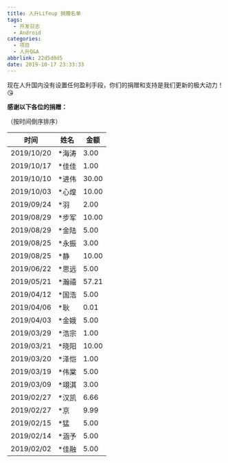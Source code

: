 ```yaml
---
title: 人升Lifeup 捐赠名单
tags:
  - 开发日志
  - Android
categories:
  - 项目
  - 人升Q&A
abbrlink: 22d5d0d5
date: 2019-10-17 23:33:33
---
```


现在人升国内没有设置任何盈利手段，你们的捐赠和支持是我们更新的极大动力！😘

**感谢以下各位的捐赠：**

（按时间倒序排序）

| 时间       | 姓名  | 金额  |
| ---------- | ----- | ----- |
| 2019/10/20 | *海涛 | 3.00  |
| 2019/10/17 | *佳佳 | 1.00  |
| 2019/10/10 | *进伟 | 30.00 |
| 2019/10/03 | *心煌 | 10.00 |
| 2019/09/24 | *羽   | 2.00  |
| 2019/08/29 | *步军 | 10.00 |
| 2019/08/29 | *金陆 | 5.00  |
| 2019/08/25 | *永振 | 3.00  |
| 2019/08/25 | *静   | 10.00 |
| 2019/06/22 | *思远 | 5.00  |
| 2019/05/21 | *瀚禧 | 57.21 |
| 2019/04/12 | *国浩 | 5.00  |
| 2019/04/06 | *耿   | 0.01  |
| 2019/04/03 | *金娥 | 5.00  |
| 2019/03/29 | *浩宗 | 1.00  |
| 2019/03/21 | *晓阳 | 10.00 |
| 2019/03/20 | *泽恺 | 1.00  |
| 2019/03/19 | *伟棠 | 5.00  |
| 2019/03/09 | *翊淇 | 3.00  |
| 2019/02/27 | *汉凯 | 6.66  |
| 2019/02/27 | *京   | 9.99  |
| 2019/02/15 | *猛   | 5.00  |
| 2019/02/14 | *涵予 | 5.00  |
| 2019/02/02 | *佳融 | 5.00  |

